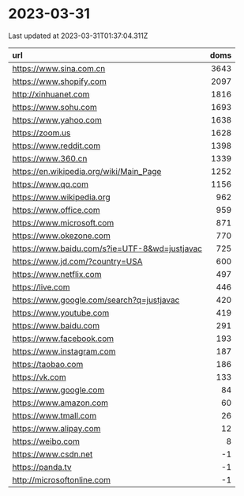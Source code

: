 # 2023-03-31

<!-- BEGIN -->
Last updated at 2023-03-31T01:37:04.311Z

url | doms
:- | -:
https://www.sina.com.cn | 3643
https://www.shopify.com | 2097
http://xinhuanet.com | 1816
https://www.sohu.com | 1693
https://www.yahoo.com | 1638
https://zoom.us | 1628
https://www.reddit.com | 1398
https://www.360.cn | 1339
https://en.wikipedia.org/wiki/Main_Page | 1252
https://www.qq.com | 1156
https://www.wikipedia.org | 962
https://www.office.com | 959
https://www.microsoft.com | 871
https://www.okezone.com | 770
https://www.baidu.com/s?ie=UTF-8&wd=justjavac | 725
https://www.jd.com/?country=USA | 600
https://www.netflix.com | 497
https://live.com | 446
https://www.google.com/search?q=justjavac | 420
https://www.youtube.com | 419
https://www.baidu.com | 291
https://www.facebook.com | 193
https://www.instagram.com | 187
https://taobao.com | 186
https://vk.com | 133
https://www.google.com | 84
https://www.amazon.com | 60
https://www.tmall.com | 26
https://www.alipay.com | 12
https://weibo.com | 8
https://www.csdn.net | -1
https://panda.tv | -1
http://microsoftonline.com | -1
<!-- END -->
